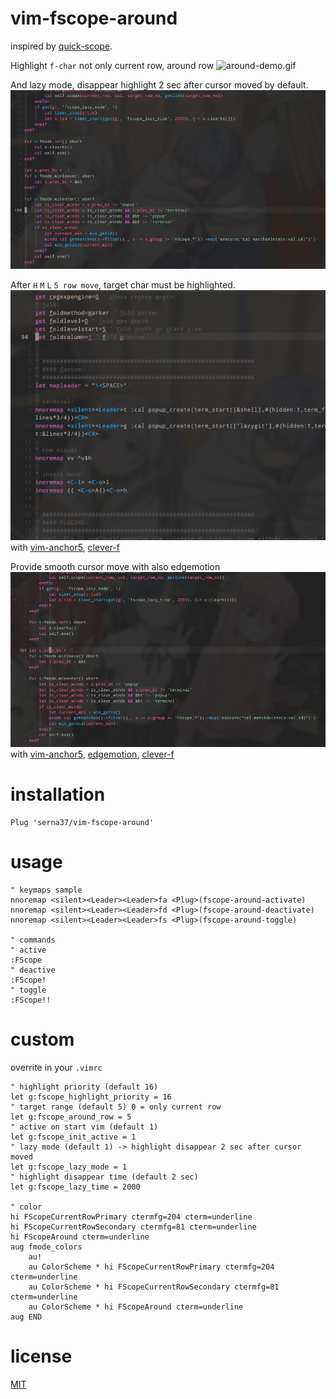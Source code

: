 # vim-fscope-around
inspired by [quick-scope](https://github.com/unblevable/quick-scope).

Highlight `f-char` not only current row, around row
![around-demo.gif](./around-demo.gif)

And lazy mode, disappear highlight 2 sec after cursor moved by default.
![lazy_demo](./lazy_scope_demo.gif)

After `H` `M` `L` `5 row move`, target char must be highlighted.
![usage.gif](./usage.gif)
with [vim-anchor5](https://github.com/serna37/vim-anchor5), [clever-f](https://github.com/rhysd/clever-f.vim)

Provide smooth cursor move with also edgemotion
![fscope_anchor5_edgemotion](./fscope_anchor5_edgemotion.gif)
with [vim-anchor5](https://github.com/serna37/vim-anchor5), [edgemotion](https://github.com/haya14busa/vim-edgemotion), [clever-f](https://github.com/rhysd/clever-f.vim)

# installation
```vim
Plug 'serna37/vim-fscope-around'
```

# usage
```vim
" keymaps sample
nnoremap <silent><Leader><Leader>fa <Plug>(fscope-around-activate)
nnoremap <silent><Leader><Leader>fd <Plug>(fscope-around-deactivate)
nnoremap <silent><Leader><Leader>fs <Plug>(fscope-around-toggle)

" commands
" active
:FScope
" deactive
:FScope!
" toggle
:FScope!!
```

# custom
overrite in your `.vimrc`
```vim
" highlight priority (default 16)
let g:fscope_highlight_priority = 16
" target range (default 5) 0 = only current row
let g:fscope_around_row = 5
" active on start vim (default 1)
let g:fscope_init_active = 1
" lazy mode (default 1) -> highlight disappear 2 sec after cursor moved
let g:fscope_lazy_mode = 1
" highlight disappear time (default 2 sec)
let g:fscope_lazy_time = 2000

" color
hi FScopeCurrentRowPrimary ctermfg=204 cterm=underline
hi FScopeCurrentRowSecondary ctermfg=81 cterm=underline
hi FScopeAround cterm=underline
aug fmode_colors
    au!
    au ColorScheme * hi FScopeCurrentRowPrimary ctermfg=204 cterm=underline
    au ColorScheme * hi FScopeCurrentRowSecondary ctermfg=81 cterm=underline
    au ColorScheme * hi FScopeAround cterm=underline
aug END
```
# license
[MIT](./LICENSE)
